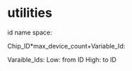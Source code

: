 # utilities
id name space:

Chip_ID*max_device_count+Variable_Id:

Varaible_Ids:
  Low: from ID
  High: to ID
